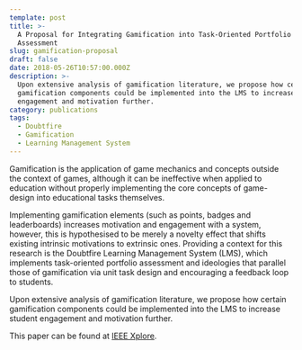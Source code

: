 ```yaml
---
template: post
title: >-
  A Proposal for Integrating Gamification into Task-Oriented Portfolio
  Assessment
slug: gamification-proposal
draft: false
date: 2018-05-26T10:57:00.000Z
description: >-
  Upon extensive analysis of gamification literature, we propose how certain
  gamification components could be implemented into the LMS to increase student
  engagement and motivation further.
category: publications
tags:
  - Doubtfire
  - Gamification
  - Learning Management System
---
```

Gamification is the application of game mechanics and concepts outside the context of games, although it can be ineffective when applied to education without properly implementing the core concepts of game-design into educational tasks themselves.

Implementing gamification elements (such as points, badges and leaderboards) increases motivation and engagement with a system, however, this is hypothesised to be merely a novelty effect that shifts existing intrinsic motivations to extrinsic ones. Providing a context for this research is the Doubtfire Learning Management System (LMS), which implements task-oriented portfolio assessment and ideologies that parallel those of gamification via unit task design and encouraging a feedback loop to students.

Upon extensive analysis of gamification literature, we propose how certain gamification components could be implemented into the LMS to increase student engagement and motivation further.

This paper can be found at [IEEE Xplore](https://ieeexplore.ieee.org/abstract/document/8615174).
